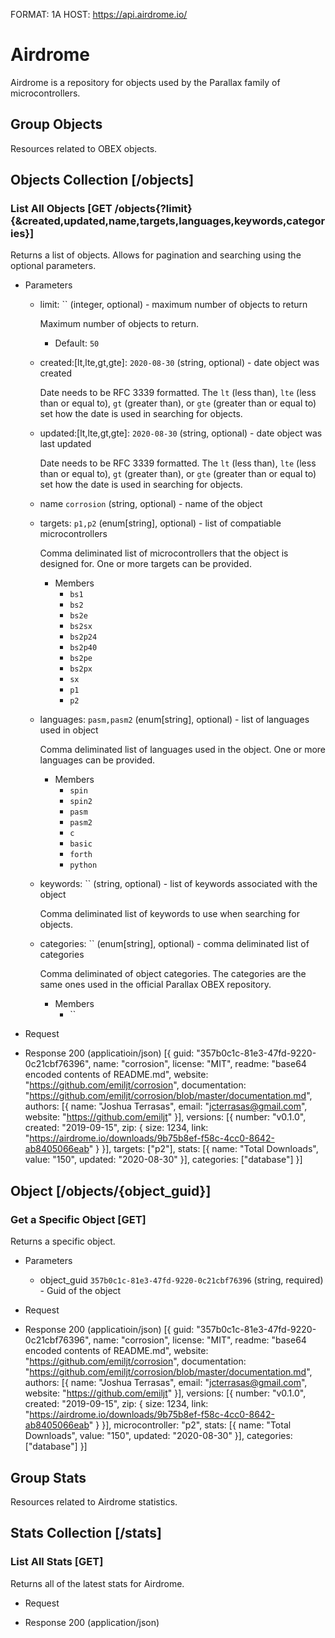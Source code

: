 FORMAT: 1A
HOST: https://api.airdrome.io/

# Airdrome
Airdrome is a repository for objects used by the Parallax family of
microcontrollers.

## Group Objects

Resources related to OBEX objects.

## Objects Collection [/objects]

### List All Objects [GET /objects{?limit}{&created,updated,name,targets,languages,keywords,categories}]

Returns a list of objects. Allows for pagination and searching using the
optional parameters.

+ Parameters

  + limit: `` (integer, optional) - maximum number of objects to return

    Maximum number of objects to return.

    + Default: `50`

  + created:[lt,lte,gt,gte]: `2020-08-30` (string, optional) - date object was created

    Date needs to be RFC 3339 formatted. The `lt` (less than), `lte`
    (less than or equal to), `gt` (greater than), or `gte`
    (greater than or equal to) set how the date is used in searching for
    objects.

  + updated:[lt,lte,gt,gte]: `2020-08-30` (string, optional) - date object was last updated

    Date needs to be RFC 3339 formatted. The `lt` (less than), `lte`
    (less than or equal to), `gt` (greater than), or `gte`
    (greater than or equal to) set how the date is used in searching for
    objects.

  + name `corrosion` (string, optional) - name of the object

  + targets: `p1,p2` (enum[string], optional) - list of compatiable microcontrollers

    Comma deliminated list of microcontrollers that the object is designed for.
    One or more targets can be provided.

    + Members
      + `bs1`
      + `bs2`
      + `bs2e`
      + `bs2sx`
      + `bs2p24`
      + `bs2p40`
      + `bs2pe`
      + `bs2px`
      + `sx`
      + `p1`
      + `p2`

  + languages: `pasm,pasm2` (enum[string], optional) - list of languages used in object

    Comma deliminated list of languages used in the object.
    One or more languages can be provided.

    + Members
      + `spin`
      + `spin2`
      + `pasm`
      + `pasm2`
      + `c`
      + `basic`
      + `forth`
      + `python`

  + keywords: `` (string, optional) - list of keywords associated with the object

    Comma deliminated list of keywords to use when searching for objects.

  + categories: `` (enum[string], optional) - comma deliminated list of categories

    Comma deliminated of object categories. The categories are the same ones
    used in the official Parallax OBEX repository.

    + Members
      + ``

+ Request

+ Response 200 (applicatioin/json)
  [{
    guid: "357b0c1c-81e3-47fd-9220-0c21cbf76396",
    name: "corrosion",
    license: "MIT",
    readme: "base64 encoded contents of README.md",
    website: "https://github.com/emiljt/corrosion",
    documentation: "https://github.com/emiljt/corrosion/blob/master/documentation.md",
    authors: [{
      name: "Joshua Terrasas",
      email: "jcterrasas@gmail.com",
      website: "https://github.com/emiljt"
    }],
    versions: [{
      number: "v0.1.0",
      created: "2019-09-15",
      zip: {
        size: 1234,
        link: "https://airdrome.io/downloads/9b75b8ef-f58c-4cc0-8642-ab8405066eab"
      }
    }],
    targets: ["p2"],
    stats: [{
      name: "Total Downloads",
      value: "150",
      updated: "2020-08-30"
    }],
    categories: ["database"]
  }]

## Object [/objects/{object_guid}]

### Get a Specific Object [GET]

Returns a specific object.

+ Parameters
  + object_guid `357b0c1c-81e3-47fd-9220-0c21cbf76396` (string, required) - Guid of the object

+ Request

+ Response 200 (applicatioin/json)
  [{
    guid: "357b0c1c-81e3-47fd-9220-0c21cbf76396",
    name: "corrosion",
    license: "MIT",
    readme: "base64 encoded contents of README.md",
    website: "https://github.com/emiljt/corrosion",
    documentation: "https://github.com/emiljt/corrosion/blob/master/documentation.md",
    authors: [{
      name: "Joshua Terrasas",
      email: "jcterrasas@gmail.com",
      website: "https://github.com/emiljt"
    }],
    versions: [{
      number: "v0.1.0",
      created: "2019-09-15",
      zip: {
        size: 1234,
        link: "https://airdrome.io/downloads/9b75b8ef-f58c-4cc0-8642-ab8405066eab"
      }
    }],
    microcontroller: "p2",
    stats: [{
      name: "Total Downloads",
      value: "150",
      updated: "2020-08-30"
    }],
    categories: ["database"]
  }]

## Group Stats

Resources related to Airdrome statistics.

## Stats Collection [/stats]

### List All Stats [GET]

Returns all of the latest stats for Airdrome.

+ Request

+ Response 200 (application/json)
